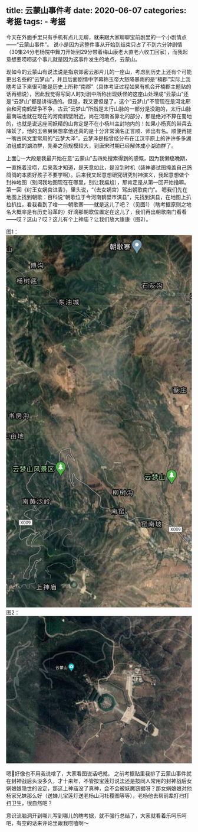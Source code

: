 title:	云蒙山事件考
date:	2020-06-07
categories: 考据
tags:
	- 考据
---

今天在外面手里只有手机有点儿无聊，就来跟大家聊聊宝前剧里的一个小剧情点——“云蒙山事件”。
说小是因为这整件事从开始到结束只占了不到六分钟剧情（30集24分老杨院中舞刀开始到29分带着梅山康老大直老六收工回家），而我起意想要唠唠这个事儿就是因为这事件发生的地点，云蒙山。<!--more-->

现如今的云蒙山有说法说是指京郊密云那片儿的一座山，考虑到历史上还有个可能更出名些的“云梦山”，并且后面剧情中字幕称玉帝大怒降暴雨的是“楠郡”实际上我瞎考证下来很可能是历史上所称“南郡”（具体考证过程如果有机会开楠郡主题贴的话再细说），因此我觉得写同人时对剧中所称出现妖怪的这座山处理成“云蒙山”还是“云梦山”都是讲得通的。但是，我又要但是了，这个“云梦山”不管现在是河北邢台和河南鹤壁争不争，古云“云梦山”所指是太行山脉的一部分是没跑的，太行山脉最南端也就在现在的河南鹤壁附近，尚在河南省靠北的部分，那是绝对不算在蜀地的，也就是说这座闹妖精的山肯定是不在小杨川主封地内的！如果小杨真的带兵去降妖了，他的玉帝舅舅想拿他还真的是十分非常滴名正言顺、师出有名。顺便再提一嘴古风文里常用的“云梦大泽”，云梦泽是指曾经分布在江汉平原上的许许多多湖泊组成的湖泊群，先秦之前规模较大，到唐宋时期已经解体成小湖泊群了。

上面👆一大段是我最开始在意“云蒙山”去四处搜索得到的感慨，因为我懒癌晚期，一直拖着没唠，后来我才知道，是天意如此，是没到时机（装神婆试图掩盖自己鸽鸽鸽的本质好孩子不要学啊）。后来我又起意想研究研究封神演义，我起意想做个封神地图（别问我地图现在在哪里，别让我尴尬），那肯定是从第一回开始撸嘛。
第一回《纣王女娲宫进香》，里头说，“（去女娲宫）驾出朝歌南门”。
嗯我们先在地图上找到朝歌：百科说“朝歌位于今河南鹤壁市淇县”，先找到淇县，在地图上扒拉扒拉，看我看到了啥——朝歌寨——就是这儿了吧？（见图1）（瞎考据原则之地名大概率是有历史沿革的）好滴那朝歌位置定在这儿了，我们再出朝歌南门看看——哎？这山？哎？这儿有个上神庙？让我们放大康康（图2）。

图1：
![图1](/images/YunMeng01.jpg)
图2：
![图2](/images/YunMeng02.jpg)

嗯🌝好像也不用我说啥了，大家看图说话吧就。
之前考据贴里我排了云蒙山事件就在封神战后头没多久，才十来年，不管按宝莲灯说法还是按同人常用的封神战后女娲娘娘隐世的设定，那这上神庙没了真神，会不会被妖魔窃据呀？那女娲娘娘对他杨家兄妹那么好（送婵儿宝莲灯送老杨山河社稷图等等），老杨他去帮前辈打扫打扫卫生，很自然吧？

意识流脑洞开到哪儿写到哪儿的瞎考据，就不强行总结了，大家就看着乐呵乐呵吧，有空的话来评论里跟我唠嗑啊～
